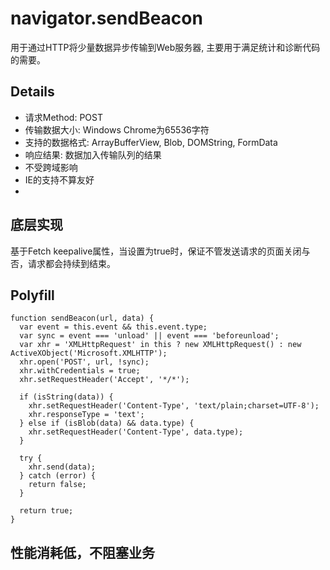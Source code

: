 # navigator.sendBeacon
用于通过HTTP将少量数据异步传输到Web服务器, 主要用于满足统计和诊断代码的需要。

## Details
* 请求Method: POST
* 传输数据大小: Windows Chrome为65536字符
* 支持的数据格式: ArrayBufferView, Blob, DOMString, FormData
* 响应结果: 数据加入传输队列的结果
* 不受跨域影响
* IE的支持不算友好
* 
## 底层实现
基于Fetch keepalive属性，当设置为true时，保证不管发送请求的页面关闭与否，请求都会持续到结束。

## Polyfill
```
function sendBeacon(url, data) {
  var event = this.event && this.event.type;
  var sync = event === 'unload' || event === 'beforeunload';
  var xhr = 'XMLHttpRequest' in this ? new XMLHttpRequest() : new ActiveXObject('Microsoft.XMLHTTP');
  xhr.open('POST', url, !sync);
  xhr.withCredentials = true;
  xhr.setRequestHeader('Accept', '*/*');

  if (isString(data)) {
    xhr.setRequestHeader('Content-Type', 'text/plain;charset=UTF-8');
    xhr.responseType = 'text';
  } else if (isBlob(data) && data.type) {
    xhr.setRequestHeader('Content-Type', data.type);
  }

  try {
    xhr.send(data);
  } catch (error) {
    return false;
  }

  return true;
}
```

## 性能消耗低，不阻塞业务
